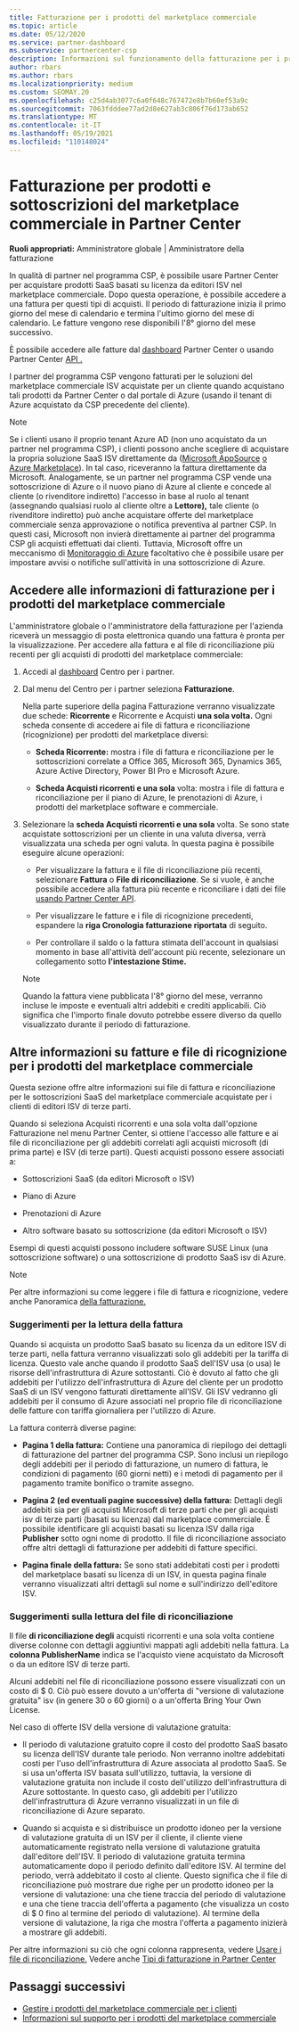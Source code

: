 ```yaml
---
title: Fatturazione per i prodotti del marketplace commerciale
ms.topic: article
ms.date: 05/12/2020
ms.service: partner-dashboard
ms.subservice: partnercenter-csp
description: Informazioni sul funzionamento della fatturazione per i prodotti o le sottoscrizioni SaaS ISV acquistati per i clienti dal marketplace commerciale all'interno Partner Center.
author: rbars
ms.author: rbars
ms.localizationpriority: medium
ms.custom: SEOMAY.20
ms.openlocfilehash: c25d4ab3077c6a0f648c767472e8b7b60ef53a9c
ms.sourcegitcommit: 7063fdddee77ad2d8e627ab3c806f76d173ab652
ms.translationtype: MT
ms.contentlocale: it-IT
ms.lasthandoff: 05/19/2021
ms.locfileid: "110148024"
---
```

# <a name="billing-for-commercial-marketplace-products-and-subscriptions-in-partner-center"></a>Fatturazione per prodotti e sottoscrizioni del marketplace commerciale in Partner Center


**Ruoli appropriati:** Amministratore globale | Amministratore della fatturazione

In qualità di partner nel programma CSP, è possibile usare Partner Center per acquistare prodotti SaaS basati su licenza da editori ISV nel marketplace commerciale. Dopo questa operazione, è possibile accedere a una fattura per questi tipi di acquisti. Il periodo di fatturazione inizia il primo giorno del mese di calendario e termina l'ultimo giorno del mese di calendario. Le fatture vengono rese disponibili l'8° giorno del mese successivo.

È possibile accedere alle fatture dal [dashboard](https://partner.microsoft.com/dashboard/) Partner Center o usando Partner Center [API .](/partner-center/develop/)

I partner del programma CSP vengono fatturati per le soluzioni del marketplace commerciale ISV acquistate per un cliente quando acquistano tali prodotti da Partner Center o dal portale di Azure (usando il tenant di Azure acquistato da CSP precedente del cliente).

>[!NOTE]
>Se i clienti usano il proprio tenant Azure AD (non uno acquistato da un partner nel programma CSP), i clienti possono anche scegliere di acquistare la propria soluzione SaaS ISV direttamente da ([Microsoft AppSource](https://appsource.microsoft.com/) [o Azure Marketplace](https://azuremarketplace.microsoft.com/)). In tal caso, riceveranno la fattura direttamente da Microsoft. Analogamente, se un partner nel programma CSP vende una sottoscrizione di Azure o il nuovo piano di [](/azure/role-based-access-control/built-in-roles) Azure al cliente e concede al cliente (o rivenditore indiretto) l'accesso in base al ruolo al tenant (assegnando qualsiasi ruolo al cliente oltre a **Lettore),** tale cliente (o rivenditore indiretto) può anche acquistare offerte del marketplace commerciale senza approvazione o notifica preventiva al partner CSP. In questi casi, Microsoft non invierà direttamente ai partner del programma CSP gli acquisti effettuati dai clienti. Tuttavia, Microsoft offre un meccanismo di [Monitoraggio di Azure](/azure/azure-monitor/platform/alerts-activity-log) facoltativo che è possibile usare per impostare avvisi o notifiche sull'attività in una sottoscrizione di Azure.

## <a name="access-billing-information-for-commercial-marketplace-products"></a>Accedere alle informazioni di fatturazione per i prodotti del marketplace commerciale

L'amministratore globale o l'amministratore della fatturazione per l'azienda riceverà un messaggio di posta elettronica quando una fattura è pronta per la visualizzazione. Per accedere alla fattura e al file di riconciliazione più recenti per gli acquisti di prodotti del marketplace commerciale:

1. Accedi al [dashboard](https://partner.microsoft.com/dashboard/) Centro per i partner.

2. Dal menu del Centro per i partner seleziona **Fatturazione**. 

    Nella parte superiore della pagina Fatturazione verranno visualizzate due schede: **Ricorrente** e Ricorrente e Acquisti **una sola volta.** Ogni scheda consente di accedere ai file di fattura e riconciliazione (ricognizione) per prodotti del marketplace diversi:

    - **Scheda Ricorrente:** mostra i file di fattura e riconciliazione per le sottoscrizioni correlate a Office 365, Microsoft 365, Dynamics 365, Azure Active Directory, Power BI Pro e Microsoft Azure.

    - **Scheda Acquisti ricorrenti e una sola** volta: mostra i file di fattura e riconciliazione per il piano di Azure, le prenotazioni di Azure, i prodotti del marketplace software e commerciale.
  
3. Selezionare la **scheda Acquisti ricorrenti e una sola** volta. Se sono state acquistate sottoscrizioni per un cliente in una valuta diversa, verrà visualizzata una scheda per ogni valuta. In questa pagina è possibile eseguire alcune operazioni:

    - Per visualizzare la fattura e il file di riconciliazione più recenti, selezionare **Fattura** o **File di riconciliazione**. Se si vuole, è anche possibile accedere alla fattura più recente e riconciliare i dati dei file [usando Partner Center API](/partner-center/develop/).

    - Per visualizzare le fatture e i file di ricognizione precedenti, espandere la **riga Cronologia fatturazione riportata** di seguito.

    - Per controllare il saldo o la fattura stimata dell'account in qualsiasi momento in base all'attività dell'account più recente, selezionare un collegamento sotto **l'intestazione Stime.**  

    >[!NOTE]
    > Quando la fattura viene pubblicata l'8° giorno del mese, verranno incluse le imposte e eventuali altri addebiti e crediti applicabili. Ciò significa che l'importo finale dovuto potrebbe essere diverso da quello visualizzato durante il periodo di fatturazione.

## <a name="more-about-invoices-and-recon-files-for-commercial-marketplace-products"></a>Altre informazioni su fatture e file di ricognizione per i prodotti del marketplace commerciale

Questa sezione offre altre informazioni sui file di fattura e riconciliazione per le sottoscrizioni SaaS del marketplace commerciale acquistate per i clienti di editori ISV di terze parti.

Quando si  seleziona Acquisti ricorrenti e  una sola volta dall'opzione Fatturazione nel menu Partner Center, si ottiene l'accesso alle fatture e ai file di riconciliazione per gli addebiti correlati agli acquisti microsoft (di prima parte) e ISV (di terze parti). Questi acquisti possono essere associati a:

- Sottoscrizioni SaaS (da editori Microsoft o ISV)

- Piano di Azure

- Prenotazioni di Azure

- Altro software basato su sottoscrizione (da editori Microsoft o ISV)

Esempi di questi acquisti possono includere software SUSE Linux (una sottoscrizione software) o una sottoscrizione di prodotto SaaS isv di Azure.

>[!NOTE]
> Per altre informazioni su come leggere i file di fattura e ricognizione, vedere anche Panoramica [della fatturazione.](billing.md)

### <a name="tips-on-reading-your-invoice"></a>Suggerimenti per la lettura della fattura

Quando si acquista un prodotto SaaS basato su licenza da un editore ISV di terze parti, nella fattura verranno visualizzati solo gli addebiti per la tariffa di licenza. Questo vale anche quando il prodotto SaaS dell'ISV usa (o usa) le risorse dell'infrastruttura di Azure sottostanti. Ciò è dovuto al fatto che gli addebiti per l'utilizzo dell'infrastruttura di Azure del cliente per un prodotto SaaS di un ISV vengono fatturati direttamente all'ISV. Gli ISV vedranno gli addebiti per il consumo di Azure associati nel proprio file di riconciliazione delle fatture con tariffa giornaliera per l'utilizzo di Azure.

La fattura conterrà diverse pagine:

- **Pagina 1 della fattura:** Contiene una panoramica di riepilogo dei dettagli di fatturazione del partner del programma CSP. Sono inclusi un riepilogo degli addebiti per il periodo di fatturazione, un numero di fattura, le condizioni di pagamento (60 giorni netti) e i metodi di pagamento per il pagamento tramite bonifico o tramite assegno.

- **Pagina 2 (ed eventuali pagine successive) della fattura:** Dettagli degli addebiti sia per gli acquisti Microsoft di terze parti che per gli acquisti isv di terze parti (basati su licenza) dal marketplace commerciale. È possibile identificare gli acquisti basati su licenza ISV dalla riga **Publisher** sotto ogni nome di prodotto. Il file di riconciliazione associato offre altri dettagli di fatturazione per addebiti di fatture specifici.

- **Pagina finale della fattura:** Se sono stati addebitati costi per i prodotti del marketplace basati su licenza di un ISV, in questa pagina finale verranno visualizzati altri dettagli sul nome e sull'indirizzo dell'editore ISV.

### <a name="tips-on-reading-your-reconciliation-file"></a>Suggerimenti sulla lettura del file di riconciliazione

Il file **di riconciliazione degli** acquisti ricorrenti e una sola volta contiene diverse colonne con dettagli aggiuntivi mappati agli addebiti nella fattura. La **colonna PublisherName** indica se l'acquisto viene acquistato da Microsoft o da un editore ISV di terze parti.

Alcuni addebiti nel file di riconciliazione possono essere visualizzati con un costo di $ 0. Ciò può essere dovuto a un'offerta di "versione di valutazione gratuita" isv (in genere 30 o 60 giorni) o a un'offerta Bring Your Own License.

Nel caso di offerte ISV della versione di valutazione gratuita:

- Il periodo di valutazione gratuito copre il costo del prodotto SaaS basato su licenza dell'ISV durante tale periodo. Non verranno inoltre addebitati costi per l'uso dell'infrastruttura di Azure associata al prodotto SaaS.  Se si usa un'offerta ISV basata sull'utilizzo, tuttavia, la versione di valutazione gratuita non include il costo dell'utilizzo dell'infrastruttura di Azure sottostante. In questo caso, gli addebiti per l'utilizzo dell'infrastruttura di Azure verranno visualizzati in un file di riconciliazione di Azure separato.

- Quando si acquista e si distribuisce un prodotto idoneo per la versione di valutazione gratuita di un ISV per il cliente, il cliente viene automaticamente registrato nella versione di valutazione gratuita dall'editore dell'ISV. Il periodo di valutazione gratuita termina automaticamente dopo il periodo definito dall'editore ISV. Al termine del periodo, verrà addebitato il costo al cliente. Questo significa che il file di riconciliazione può mostrare due righe per un prodotto idoneo per la versione di valutazione: una che tiene traccia del periodo di valutazione e una che tiene traccia dell'offerta a pagamento (che visualizza un costo di $ 0 fino al termine del periodo di valutazione). Al termine della versione di valutazione, la riga che mostra l'offerta a pagamento inizierà a mostrare gli addebiti. 

Per altre informazioni su ciò che ogni colonna rappresenta, vedere [Usare i file di riconciliazione.](use-the-reconciliation-files.md) Vedere anche [Tipi di fatturazione in Partner Center](./billing-basics.md)

## <a name="next-steps"></a>Passaggi successivi

- [Gestire i prodotti del marketplace commerciale per i clienti](csp-commercial-marketplace-manage.md)
- [Informazioni sul supporto per i prodotti del marketplace commerciale](csp-commercial-marketplace-support.md)